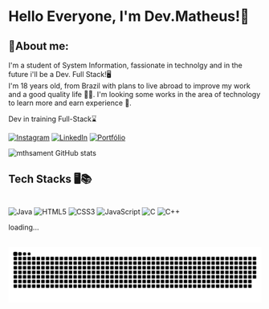 # Hello Everyone, I'm Dev.Matheus!👋


## 🚀About me:
<p> I'm a student of System Information, fassionate in technolgy and in the future i'll be a Dev. Full Stack!🖥️ </br>
I'm 18 years old, from Brazil with plans to live abroad to improve my work and a good quality life 🧑🏻. I'm looking some works in the area of technology to learn more and earn experience 💼.
</p>
<p> Dev in training Full-Stack⌛ </p>

[![Instagram](https://img.shields.io/badge/Instagram-E4405F?style=for-the-badge&logo=instagram&logoColor=white)](https://www.instagram.com/mths_ament04/)
[![LinkedIn](https://img.shields.io/badge/LinkedIn-0077B5?style=for-the-badge&logo=linkedin&logoColor=white)](www.linkedin.com/in/matheus-ament-correa)
[![Portfólio](https://img.shields.io/badge/website-000000?style=for-the-badge&logo=About.me&logoColor=white)]()

![mthsament GitHub stats](https://github-readme-stats.vercel.app/api?username=mthsament&show_icons=true&theme=radical)

## Tech Stacks 🖥️📚

<div style="display:inline block"></br> 
<img align="center" alt="Java" src="https://img.shields.io/badge/Java-ED8B00?style=for-the-badge&logo=openjdk&logoColor=white">
<img align="center" alt="HTML5" src="https://img.shields.io/badge/HTML5-E34F26?style=for-the-badge&logo=html5&logoColor=white">
<img align="center" alt="CSS3" src="https://img.shields.io/badge/CSS3-1572B6?style=for-the-badge&logo=css3&logoColor=white">
<img align="center" alt="JavaScript" src="https://img.shields.io/badge/JavaScript-F7DF1E?style=for-the-badge&logo=javascript&logoColor=black">
<img align="center" alt="C" src="https://img.shields.io/badge/C-00599C?style=for-the-badge&logo=c&logoColor=white">
<img align="center" alt="C++" src="https://img.shields.io/badge/C%2B%2B-00599C?style=for-the-badge&logo=c%2B%2B&logoColor=white">

<p>loading...</p>
</div></br>

<picture align="center">
  <source media="(prefers-color-scheme: dark)" srcset="https://raw.githubusercontent.com/mthsament/mthsament/output/github-contribution-grid-snake-dark.svg">
  <source media="(prefers-color-scheme: light)" srcset="https://raw.githubusercontent.com/mthsament/mthsament/output/github-contribution-grid-snake-dark.svg">
  <img align="center" alt="github contribution grid snake animation" src="https://raw.githubusercontent.com/mari4souza/mari4souza/output/github-contribution-grid-snake.svg">
</picture>
